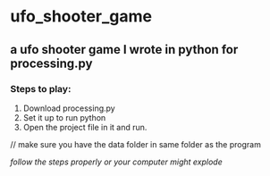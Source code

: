 # ufo_shooter_game
## a ufo shooter game I wrote in python for processing.py

### **Steps to play:**
1. Download processing.py
2. Set it up to run python
3. Open the project file in it and run.

// make sure you have the data folder in same folder as the program

   _follow the steps properly or your computer might explode_

